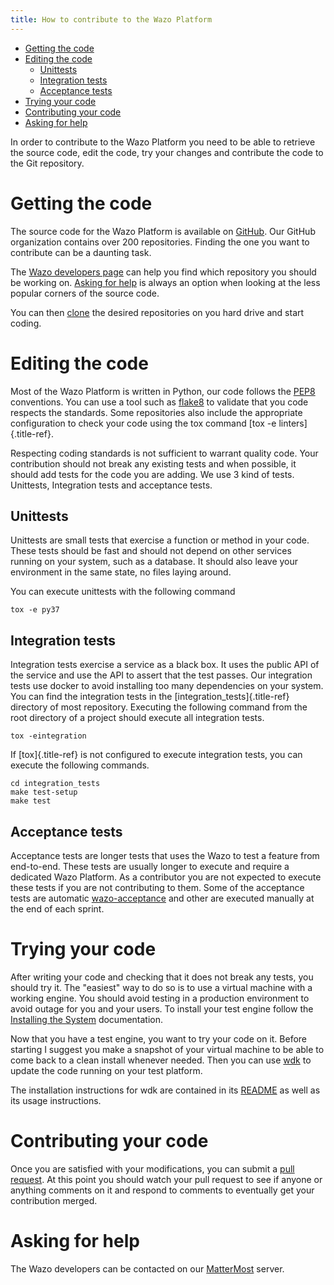 ```yaml
---
title: How to contribute to the Wazo Platform
---
```


-   [Getting the code](#getting-the-code)
-   [Editing the code](#editing-the-code)
    -   [Unittests](#unittests)
    -   [Integration tests](#integration-tests)
    -   [Acceptance tests](#acceptance-tests)
-   [Trying your code](#trying-your-code)
-   [Contributing your code](#contributing-your-code)
-   [Asking for help](#asking_for_help)

In order to contribute to the Wazo Platform you need to be able to
retrieve the source code, edit the code, try your changes and contribute
the code to the Git repository.

Getting the code
================

The source code for the Wazo Platform is available on
[GitHub](https://github.com/wazo-platform). Our GitHub organization
contains over 200 repositories. Finding the one you want to contribute
can be a daunting task.

The [Wazo developers page](http://developers.wazo.io/) can help you find
which repository you should be working on.
[Asking for help](/uc-doc/contributors/contributing_to_wazo#asking_for_help) is always an option when
looking at the less popular corners of the source code.

You can then
[clone](https://help.github.com/en/articles/cloning-a-repository) the
desired repositories on you hard drive and start coding.

Editing the code
================

Most of the Wazo Platform is written in Python, our code follows the
[PEP8](https://www.python.org/dev/peps/pep-0008/) conventions. You can
use a tool such as [flake8](http://flake8.pycqa.org/en/latest/) to
validate that you code respects the standards. Some repositories also
include the appropriate configuration to check your code using the tox
command [tox -e linters]{.title-ref}.

Respecting coding standards is not sufficient to warrant quality code.
Your contribution should not break any existing tests and when possible,
it should add tests for the code you are adding. We use 3 kind of tests.
Unittests, Integration tests and acceptance tests.

Unittests
---------

Unittests are small tests that exercise a function or method in your
code. These tests should be fast and should not depend on other services
running on your system, such as a database. It should also leave your
environment in the same state, no files laying around.

You can execute unittests with the following command

``` {.sourceCode .sh}
tox -e py37
```

Integration tests
-----------------

Integration tests exercise a service as a black box. It uses the public
API of the service and use the API to assert that the test passes. Our
integration tests use docker to avoid installing too many dependencies
on your system. You can find the integration tests in the
[integration\_tests]{.title-ref} directory of most repository. Executing
the following command from the root directory of a project should
execute all integration tests.

``` {.sourceCode .sh}
tox -eintegration
```

If [tox]{.title-ref} is not configured to execute integration tests, you
can execute the following commands.

``` {.sourceCode .sh}
cd integration_tests
make test-setup
make test
```

Acceptance tests
----------------

Acceptance tests are longer tests that uses the Wazo to test a feature
from end-to-end. These tests are usually longer to execute and require a
dedicated Wazo Platform. As a contributor you are not expected to
execute these tests if you are not contributing to them. Some of the
acceptance tests are automatic
[wazo-acceptance](http://github.com/wazo-platform/wazo-acceptance) and
other are executed manually at the end of each sprint.

Trying your code
================

After writing your code and checking that it does not break any tests,
you should try it. The \"easiest\" way to do so is to use a virtual
machine with a working engine. You should avoid testing in a production
environment to avoid outage for you and your users. To install your test
engine follow the [Installing the System](/install/unified-communication) documentation.

Now that you have a test engine, you want to try your code on it. Before
starting I suggest you make a snapshot of your virtual machine to be
able to come back to a clean install whenever needed. Then you can use
[wdk](http://github.com/wazo-platform/wazo-sdk) to update the code
running on your test platform.

The installation instructions for wdk are contained in its
[README](https://github.com/wazo-platform/wazo-sdk/blob/master/README.md)
as well as its usage instructions.

Contributing your code
======================

Once you are satisfied with your modifications, you can submit a [pull
request](https://help.github.com/en/articles/creating-a-pull-request-from-a-fork).
At this point you should watch your pull request to see if anyone or
anything comments on it and respond to comments to eventually get your
contribution merged.

<a name="asking_for_help"></a>Asking for help
===============

The Wazo developers can be contacted on our
[MatterMost](https://mm.wazo.community/wazo-platform/channels/town-square)
server.
